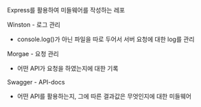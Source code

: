 Express를 활용하여 미들웨어를 작성하는 레포

Winston - 로그 관리

- console.log()가 아닌 파일을 따로 두어서 서버 요청에 대한 log를 관리

Morgae - 요청 관리

- 어떤 API가 요청을 하였는지에 대한 기록

Swagger - API-docs

- 어떤 API를 활용하는지, 그에 따른 결과값은 무엇인지에 대한 미들웨어
